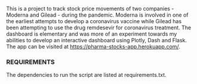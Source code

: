 This is a project to track stock price movements of two companies - Moderna and Gilead - during the pandemic. Moderna is involved in one of the earliest attempts to develop a coronavirus vaccine while Gilead has been attempting to use the drug remdesevir for coronavirus treatment. The dashboard is elementary and was more of an experiment towards my abilities to develop an interactive dashboard using Plotly, Dash and Flask. The app can be visited at https://pharma-stocks-app.herokuapp.com/.

### REQUIREMENTS


The dependencies to run the script are listed at requirements.txt.
